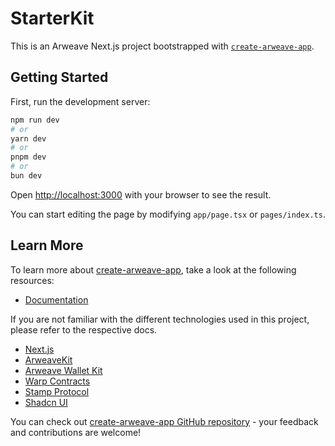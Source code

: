 # StarterKit

This is an Arweave Next.js project bootstrapped with [`create-arweave-app`](https://github.com/labscommunity/starterkit/tree/main/apps/cli).

## Getting Started

First, run the development server:

```bash
npm run dev
# or
yarn dev
# or
pnpm dev
# or
bun dev
```

Open [http://localhost:3000](http://localhost:3000) with your browser to see the result.

You can start editing the page by modifying `app/page.tsx` or `pages/index.ts`.

## Learn More

To learn more about [create-arweave-app](https://github.com/labscommunity/starterkit/blob/main/apps/cli/README.md), take a look at the following resources:

- [Documentation](https://github.com/labscommunity/starterkit/blob/main/apps/cli/README.md)

If you are not familiar with the different technologies used in this project, please refer to the respective docs.

- [Next.js](https://nextjs.org)
- [ArweaveKit](https://docs.arweavekit.com/arweavekit/introduction)
- [Arweave Wallet Kit](https://docs.arweavekit.com/wallets/wallet-kit)
- [Warp Contracts](https://docs.warp.cc/docs/sdk/overview)
- [Stamp Protocol](https://github.com/stamp-association/stamp/tree/main/packages/stampjs)
- [Shadcn UI](https://ui.shadcn.com/docs)

You can check out [create-arweave-app GitHub repository](https://github.com/labscommunity/starterkit) - your feedback and contributions are welcome!
